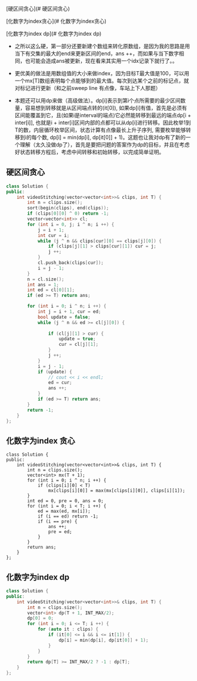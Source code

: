 [硬区间贪心](# 硬区间贪心)

[化数字为index贪心](# 化数字为index贪心)

[化数字为index dp](# 化数字为index dp)

- 之所以这么硬，第一部分还要新建个数组来转化原数组，是因为我的思路是用当下有交集的最大的end来更新区间的end，ans ++，而如果与当下数字相同，也可能会造成ans被更新，现在看来其实用一个idx记录下就行了。。

- 更优美的做法是用数组值的大小来做index，因为目标T最大值是100，可以用一个mx[T]数组表明每个点能够到的最大值。每次到达某个之前的标记点，就对标记进行更新（和之前sweep line 有点像，车站上下人那题）
- 本题还可以用dp来做（高级做法）。dp[i]表示到第i个点所需要的最少区间数量，容易想到转移就是从区间端点转的(it[0]), 如果dp[i]有值，首先是必须有区间能覆盖到它，且(如果i是interval的端点)它必然能转移到最远的端点dp[i + inter[i]], 也就是i + inter[i]区间内部的点都可以从dp[i]进行转移。因此枚举1到T的数，内层循环枚举区间，状态计算有点像最长上升子序列, 需要枚举能够转移到i的每个数, dp[i] = min(dp[i], dp[it[0]] + 1)。这题也让我对dp有了新的一个理解（太久没做dp了），首先是要把问题的答案作为dp的目标，并且在考虑好状态转移方程后，考虑中间转移和初始转移，以完成简单证明。

## 硬区间贪心

```c++
class Solution {
public:
    int videoStitching(vector<vector<int>>& clips, int T) {
        int n = clips.size();
        sort(begin(clips), end(clips));
        if (clips[0][0] ^ 0) return -1;
        vector<vector<int>> cl;
        for (int i = 0, j; i ^ n; i ++) {
            j = i + 1;
            int cur = i;
            while (j ^ n && clips[cur][0] == clips[j][0]) {
                if (clips[j][1] > clips[cur][1]) cur = j;
                j ++;
            }
            cl.push_back(clips[cur]);
            i = j - 1;
        }
        n = cl.size();
        int ans = 1;
        int ed = cl[0][1];
        if (ed >= T) return ans;

        for (int i = 0; i ^ n; i ++) {
            int j = i + 1, cur = ed;
            bool update = false;
            while (j ^ n && ed >= cl[j][0]) {
                
                if (cl[j][1] > cur) {
                    update = true;
                    cur = cl[j][1];
                }
                j ++;
            }
            i = j - 1;
            if (update) {
                // cout << i << endl;
                ed = cur;
                ans ++;
            }
            if (ed >= T) return ans;
        }
        return -1;
    }
};
```

## 化数字为index 贪心

```
class Solution {
public:
    int videoStitching(vector<vector<int>>& clips, int T) {
        int n = clips.size();
        vector<int> mx(T + 1);
        for (int i = 0; i ^ n; i ++) {
            if (clips[i][0] < T)
                mx[clips[i][0]] = max(mx[clips[i][0]], clips[i][1]);
        }
        int ed = 0, pre = 0, ans = 0;
        for (int i = 0; i < T; i ++) {
            ed = max(ed, mx[i]);
            if (i == ed) return -1;
            if (i == pre) {
                ans ++;
                pre = ed;
            }
        }
        return ans;
    }
};
```



## 化数字为index dp

```c++
class Solution {
public:
    int videoStitching(vector<vector<int>>& clips, int T) {
        int n = clips.size();
        vector<int> dp(T + 1, INT_MAX/2);
        dp[0] = 0;
        for (int i = 0; i <= T; i ++) {
            for (auto it : clips) {
                if (it[0] <= i && i <= it[1]) {
                    dp[i] = min(dp[i], dp[it[0]] + 1);
                }
            }
        }
        return dp[T] >= INT_MAX/2 ? -1 : dp[T];
    }
};
```

